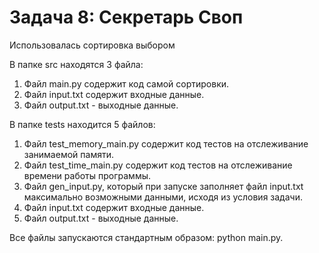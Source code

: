 # Задача 8: Секретарь Своп
Использовалась сортировка выбором

В папке src находятся 3 файла:

1. Файл main.py содержит код самой сортировки.
2. Файл input.txt содержит входные данные.
3. Файл output.txt - выходные данные.

В папке tests находится 5 файлов:
1. Файл test_memory_main.py содержит код тестов на отслеживание занимаемой памяти.
2. Файл test_time_main.py содержит код тестов на отслеживание времени работы программы.
3. Файл gen_input.py, который при запуске заполняет файл input.txt максимально возможными данными, исходя из условия задачи.
4. Файл input.txt содержит входные данные.
5. Файл output.txt - выходные данные.

Все файлы запускаются стандартным образом: python main.py.
